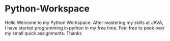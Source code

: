 # Python-Workspace
Hello Welcome to my Python Workspace. After mastering my skills at JAVA, I have started programming in python in my free time. Feel free to peek over my small quick assignments.
Thanks
